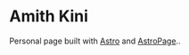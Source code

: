 # Amith Kini

Personal page built with [Astro](https://astro.build/) and [AstroPage](https://github.com/satnaing/astro-paper)..
